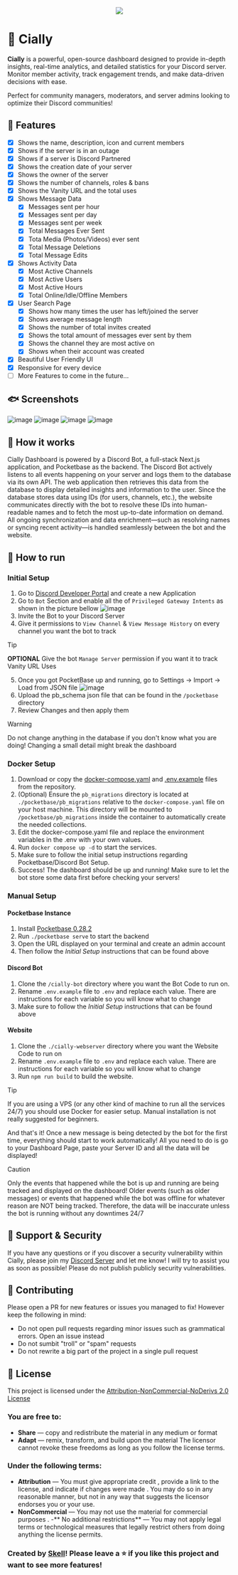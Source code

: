<p align="center">
<img src="https://github.com/user-attachments/assets/196fe635-3d81-46ae-92c3-f34296ce02c0">
</p>

# 🪼 Cially
**Cially** is a powerful, open-source dashboard designed to provide in-depth insights, real-time analytics, and detailed statistics for your Discord server. Monitor member activity, track engagement trends, and make data-driven decisions with ease. 

Perfect for community managers, moderators, and server admins looking to optimize their Discord communities!

## 🐚 Features
- [x] Shows the name, description, icon and current members
- [x] Shows if the server is in an outage
- [x] Shows if a server is Discord Partnered
- [x] Shows the creation date of your server
- [x] Shows the owner of the server
- [x] Shows the number of channels, roles & bans
- [x] Shows the Vanity URL and the total uses
- [x] Shows Message Data
  - [x] Messages sent per hour
  - [x] Messages sent per day
  - [x] Messages sent per week
  - [x] Total Messages Ever Sent
  - [x] Tota Media (Photos/Videos) ever sent
  - [x] Total Message Deletions
  - [x] Total Message Edits
- [x] Shows Activity Data
  - [x] Most Active Channels
  - [x] Most Active Users
  - [x] Most Active Hours
  - [x] Total Online/Idle/Offline Members
- [x] User Search Page
  - [x] Shows how many times the user has left/joined the server
  - [x] Shows average message length
  - [x] Shows the number of total invites created
  - [x] Shows the total amount of messages ever sent by them
  - [x] Shows the channel they are most active on
  - [x] Shows when their account was created
- [x] Beautiful User Friendly UI
- [x] Responsive for every device
- [ ] More Features to come in the future...

## 🐟 Screenshots
![image](https://github.com/user-attachments/assets/aaa15308-971c-4e19-9808-25a000272a30)
![image](https://github.com/user-attachments/assets/9c9d3b57-63bc-4491-9913-47e6fc37e3a5)
![image](https://github.com/user-attachments/assets/f4cc2b4d-6378-4a85-8ddb-043d5c3ea792)
![image](https://github.com/user-attachments/assets/e80c31b4-3ca2-4e96-9953-326cedcd061b)

## 🐠 How it works
Cially Dashboard is powered by a Discord Bot, a full-stack Next.js application, and Pocketbase as the backend. The Discord Bot actively listens to all events happening on your server and logs them to the database via its own API.
The web application then retrieves this data from the database to display detailed insights and information to the user. Since the database stores data using IDs (for users, channels, etc.), the website communicates directly with the bot to resolve these IDs into human-readable names and to fetch the most up-to-date information on demand.
All ongoing synchronization and data enrichment—such as resolving names or syncing recent activity—is handled seamlessly between the bot and the website.

## 🪸 How to run
### Initial Setup
1. Go to [Discord Developer Portal](https://discord.com/developers/applications) and create a new Application
2. Go to `Bot` Section and enable all the of `Privileged Gateway Intents` as shown in the picture bellow
![image](https://github.com/user-attachments/assets/6b22ba34-cac4-4483-a9bb-2921224616cc)
3. Invite the Bot to your Discord Server
4. Give it permissions to `View Channel` & `View Message History` on every channel you want the bot to track
> [!TIP]
> **OPTIONAL** Give the bot `Manage Server` permission if you want it to track Vanity URL Uses
5. Once you got PocketBase up and running, go to Settings -> Import -> Load from JSON file
![image](https://github.com/user-attachments/assets/0e499018-39b7-4057-9eac-70b92deb83d8)
6. Upload the pb_schema json file that can be found in the `/pocketbase` directory
7. Review Changes and then apply them
> [!WARNING]  
> Do not change anything in the database if you don't know what you are doing! Changing a small detail might break the dashboard

### Docker Setup
1. Download or copy the [docker-compose.yaml](./docker-compose.yaml) and [.env.example](./.env.example) files from the repository.
2. (Optional) Ensure the `pb_migrations` directory is located at `./pocketbase/pb_migrations` relative to the `docker-compose.yaml` file on your host machine. This directory will be mounted to `/pocketbase/pb_migrations` inside the container to automatically create the needed collections.
3. Edit the docker-compose.yaml file and replace the environment variables in the .env with your own values.
4. Run `docker compose up -d` to start the services.
5. Make sure to follow the initial setup instructions regarding Pocketbase/Discord Bot Setup.
6. Success! The dashboard should be up and running! Make sure to let the bot store some data first before checking your servers! 

### Manual Setup
#### Pocketbase Instance
1. Install [Pocketbase 0.28.2](https://github.com/pocketbase/pocketbase/releases/tag/v0.28.2)
2. Run `./pocketbase serve` to start the backend
3. Open the URL displayed on your terminal and create an admin account
4. Then follow the *Initial Setup* instructions that can be found above

#### Discord Bot
1. Clone the `/cially-bot` directory where you want the Bot Code to run on.
2. Rename `.env.example` file to `.env` and replace each value. There are instructions for each variable so you will know what to change
4. Make sure to follow the *Initial Setup* instructions that can be found above

#### Website
1. Clone the `./cially-webserver` directory where you want the Website Code to run on
2. Rename `.env.example` file to `.env` and replace each value. There are instructions for each variable so you will know what to change
3. Run `npm run build` to build the website. 

> [!TIP]
> If you are using a VPS (or any other kind of machine to run all the services 24/7) you should use Docker for easier setup. Manual installation is not really suggested for beginners.

And that's it! Once a new message is being detected by the bot for the first time, everything should start to work automatically! All you need to do is go to your Dashboard Page, paste your Server ID and all the data will be displayed!

> [!CAUTION]
> Only the events that happened while the bot is up and running are being tracked and displayed on the dashboard! Older events (such as older messages) or events that happened while the bot was offline for whatever reason are NOT being tracked. Therefore, the data will be inaccurate unless the bot is running without any downtimes 24/7

## 🦭 Support & Security
If you have any questions or if you discover a security vulnerability within Cially, please join my [Discord Server](https://discord.gg/TNzPwhRvXH) and let me know! I will try to assist you as soon as possible!
Please do not publish publicly security vulnerabilities. 

## 🍤 Contributing
Please open a PR for new features or issues you managed to fix! However keep the following in mind:
- Do not open pull requests regarding minor issues such as grammatical errors. Open an issue instead
- Do not sumbit "troll" or "spam" requests
- Do not rewrite a big part of the project in a single pull request

## 📜 License
This project is licensed under the [Attribution-NonCommercial-NoDerivs 2.0 License](https://creativecommons.org/licenses/by-nc-nd/2.0/deed.en)
### You are free to:
- **Share** — copy and redistribute the material in any medium or format
- **Adapt** — remix, transform, and build upon the material
The licensor cannot revoke these freedoms as long as you follow the license terms.
### Under the following terms:
- **Attribution** — You must give appropriate credit , provide a link to the license, and indicate if changes were made . You may do so in any reasonable manner, but not in any way that suggests the licensor endorses you or your use.
- **NonCommercial** — You may not use the material for commercial purposes .
-** No additional restrictions** — You may not apply legal terms or technological measures that legally restrict others from doing anything the license permits.

### Created by [Skell](https://github.com/skellgreco)! Please leave a ⭐ if you like this project and want to see more features!
